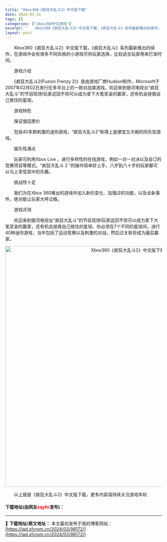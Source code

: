 ```yaml
---
title: "Xbox360《疯狂大乱斗2》中文版下载"
date: 2024-03-31
tags: []
categories: ["xbox360中文游戏"]
excerpt: "　　Xbox360《疯狂大乱斗2》中文版下载，《疯狂大乱斗》系列最新推出的续作，在游戏中会有很多不同风格的小游戏可供玩家选择，比较适合玩家用来打发时间。 　　游戏介绍 　　《疯狂大乱斗2(Fuzion Frenzy 2)》是由游戏厂商Hudson制作，Microsoft于2007年02月02日发行在&hellip;"
layout: post
---
```


 <p>　　Xbox360《疯狂大乱斗2》中文版下载，《疯狂大乱斗》系列最新推出的续作，在游戏中会有很多不同风格的小游戏可供玩家选择，比较适合玩家用来打发时间。</p> <p>　　游戏介绍</p> <p>　　《疯狂大乱斗2(Fuzion Frenzy 2)》是由游戏厂商Hudson制作，Microsoft于2007年02月02日发行在多平台上的一款对战类游戏。欢迎来到银河电视台&ldquo;疯狂大乱斗&rdquo;的节目现场!玩家这回不但可以成为拿下大笔奖金的赢家，还有机会拯救自己居住的星球。</p> <p>　　游戏特色</p> <p>　　保证值回票价</p> <p>　　包括40多款刺激的迷你游戏，&ldquo;疯狂大乱斗2&rdquo;称得上是便宜又大碗的同乐型游戏。</p> <p>　　娱乐性满点</p> <p>　　玩家可利用Xbox Live ，进行多样性的在线游戏，例如一对一对决以及自订的竞赛项目等模式。&ldquo;疯狂大乱斗 2 &rdquo;的操作简单好上手，八岁到八十岁的玩家都可以马上享受其中的乐趣。</p> <p>　　挑战性十足</p> <p>　　我们为在Xbox 360推出的游戏中加入新的变化、加强过的功能，以及全新事件，绝对能让玩家大呼过瘾。</p> <p>　　游戏评测</p> <p>　　欢迎来到银河电视台&ldquo;疯狂大乱斗&rdquo;的节目现场!玩家这回不但可以成为拿下大笔奖金的赢家，还有机会拯救自己居住的星球。你必须在7个不同的星球间，进行40种迷你游戏，当中包括了运动竞赛以及刺激的对战，然后过关斩将成为最后赢家。</p> <p align="center"><img align="" border="0" src="https://lad.sfcrom.cn/wp-content/uploads/2024/03/20240330_66083de6f379f.jpg" width="773" alt="Xbox360《疯狂大乱斗2》中文版下载" /></p> <p>　　以上就是《疯狂大乱斗2》中文版下载，更多内容请持续关注游戏年轮</p> <p><h4>下载地址(由网友<font color="red">xqyhr</font>发布)：</h4></p> 

---
📖 **下载地址/原文地址：** 本文最初发布于我的博客网站：[https://lad.sfcrom.cn/2024/03/98172/](https://lad.sfcrom.cn/2024/03/98172/)
